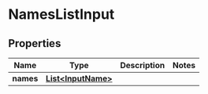 
# NamesListInput

## Properties
Name | Type | Description | Notes
------------ | ------------- | ------------- | -------------
**names** | [**List&lt;InputName&gt;**](InputName.md) |  | 



